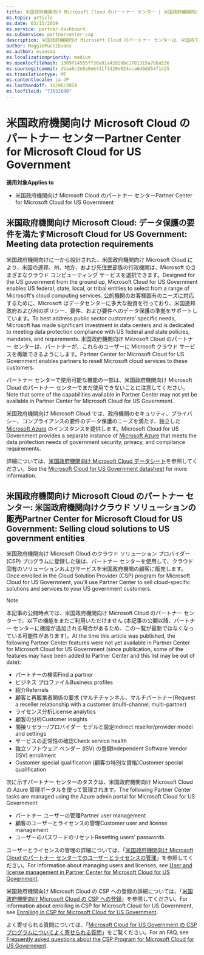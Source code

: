 ```yaml
---
title: 米国政府機関向け Microsoft Cloud のパートナー センター | 米国政府機関向け Microsoft Cloud のパートナー センター
ms.topic: article
ms.date: 03/15/2019
ms.service: partner-dashboard
ms.subservice: partnercenter-csp
description: 米国政府機関向け Microsoft Cloud のパートナー センターは、米国内で政府機関とのビジネスを行う顧客に Microsoft クラウド ソリューションを販売する Microsoft パートナー向けのビジネス ポータルです。
author: MaggiePucciEvans
ms.author: evansma
ms.localizationpriority: medium
ms.openlocfilehash: 1309f14555ff30a91a42d26bc1781315a7bba536
ms.sourcegitcommit: dbaa6c2e8a0e6431f1420e024cca6d0dd54f1425
ms.translationtype: MT
ms.contentlocale: ja-JP
ms.lasthandoff: 11/06/2019
ms.locfileid: "73652690"
---
```

# <a name="partner-center-for-microsoft-cloud-for-us-government"></a><span data-ttu-id="d232e-103">米国政府機関向け Microsoft Cloud のパートナー センター</span><span class="sxs-lookup"><span data-stu-id="d232e-103">Partner Center for Microsoft Cloud for US Government</span></span>

<span data-ttu-id="d232e-104">**適用対象**</span><span class="sxs-lookup"><span data-stu-id="d232e-104">**Applies to**</span></span>

-  <span data-ttu-id="d232e-105">米国政府機関向け Microsoft Cloud のパートナー センター</span><span class="sxs-lookup"><span data-stu-id="d232e-105">Partner Center for Microsoft Cloud for US Government</span></span>

## <a name="microsoft-cloud-for-us-government-meeting-data-protection-requirements"></a><span data-ttu-id="d232e-106">米国政府機関向け Microsoft Cloud: データ保護の要件を満たす</span><span class="sxs-lookup"><span data-stu-id="d232e-106">Microsoft Cloud for US Government: Meeting data protection requirements</span></span> 

<span data-ttu-id="d232e-107">米国政府機関向けに一から設計された、米国政府機関向け Microsoft Cloud により、米国の連邦、州、地方、および先住民部族の行政機関は、Microsoft のさまざまなクラウド コンピューティング サービスを選択できます。</span><span class="sxs-lookup"><span data-stu-id="d232e-107">Designed for the US government from the ground up, Microsoft Cloud for US Government enables US federal, state, local, or tribal entities to select from a range of Microsoft's cloud computing services.</span></span> <span data-ttu-id="d232e-108">公的機関のお客様固有のニーズに対応するために、Microsoft はデータセンターに多大な投資を行っており、米国連邦政府および州のポリシー、要件、および要件へのデータ保護の準拠をサポートしています。</span><span class="sxs-lookup"><span data-stu-id="d232e-108">To best address public sector customers' specific needs, Microsoft has made significant investment in data centers and is dedicated to meeting data protection compliance with US federal and state policies, mandates, and requirements.</span></span> <span data-ttu-id="d232e-109">米国政府機関向け Microsoft Cloud のパートナー センターは、パートナーが、これらのユーザーに Microsoft クラウド サービスを再販できるようにします。</span><span class="sxs-lookup"><span data-stu-id="d232e-109">Partner Center for Microsoft Cloud for US Government enables partners to resell Microsoft cloud services to these customers.</span></span>

<span data-ttu-id="d232e-110">パートナー センターで使用可能な機能の一部は、米国政府機関向け Microsoft Cloud のパートナー センターでまだ使用できないことに注意してください。</span><span class="sxs-lookup"><span data-stu-id="d232e-110">Note that some of the capabilities available in Partner Center may not yet be available in Partner Center for Microsoft Cloud for US Government.</span></span>

<span data-ttu-id="d232e-111">米国政府機関向け Microsoft Cloud では、政府機関のセキュリティ、プライバシー、コンプライアンスの要件のデータ保護のニーズを満たす、独立した [Microsoft Azure](https://azure.microsoft.com/overview/clouds/government/) のインスタンスを提供します。</span><span class="sxs-lookup"><span data-stu-id="d232e-111">Microsoft Cloud for US Government provides a separate instance of [Microsoft Azure](https://azure.microsoft.com/overview/clouds/government/) that meets the data protection needs of government security, privacy, and compliance requirements.</span></span> 

<span data-ttu-id="d232e-112">詳細については、[米国政府機関向け Microsoft Cloud データシート](https://download.microsoft.com/download/C/9/C/C9CA3002-DFC4-4ADA-841F-DF42AEC042FB/Microsoft_Azure_Government_Datasheet_EN_US.PDF)を参照してください。</span><span class="sxs-lookup"><span data-stu-id="d232e-112">See the [Microsoft Cloud for US Government datasheet](https://download.microsoft.com/download/C/9/C/C9CA3002-DFC4-4ADA-841F-DF42AEC042FB/Microsoft_Azure_Government_Datasheet_EN_US.PDF) for more information.</span></span>

## <a name="partner-center-for-microsoft-cloud-for-us-government-selling-cloud-solutions-to-us-government-entities"></a><span data-ttu-id="d232e-113">米国政府機関向け Microsoft Cloud のパートナー センター: 米国政府機関向けクラウド ソリューションの販売</span><span class="sxs-lookup"><span data-stu-id="d232e-113">Partner Center for Microsoft Cloud for US Government: Selling cloud solutions to US government entities</span></span>

<span data-ttu-id="d232e-114">米国政府機関向け Microsoft Cloud のクラウド ソリューション プロバイダー (CSP) プログラムに登録した後は、パートナー センターを使用して、クラウド固有のソリューションおよびサービスを米国政府機関の顧客に販売します。</span><span class="sxs-lookup"><span data-stu-id="d232e-114">Once enrolled in the Cloud Solution Provider (CSP) program for Microsoft Cloud for US Government, you'll use Partner Center to sell cloud-specific solutions and services to your US government customers.</span></span> 

> [!NOTE]  
> <span data-ttu-id="d232e-115">本記事の公開時点では、米国政府機関向け Microsoft Cloud のパートナー センターで、以下の機能をまだご利用いただけません (本記事の公開以降、パートナー センターに機能が追加される場合があるため、この一覧が最新ではなくなっている可能性があります)。</span><span class="sxs-lookup"><span data-stu-id="d232e-115">At the time this article was published, the following Partner Center features were not yet available in Partner Center for Microsoft Cloud for US Government (since publication, some of the features may have been added to Partner Center and this list may be out of date):</span></span>

- <span data-ttu-id="d232e-116">パートナーの検索</span><span class="sxs-lookup"><span data-stu-id="d232e-116">Find a partner</span></span>
- <span data-ttu-id="d232e-117">ビジネス プロファイル</span><span class="sxs-lookup"><span data-stu-id="d232e-117">Business profiles</span></span>
- <span data-ttu-id="d232e-118">紹介</span><span class="sxs-lookup"><span data-stu-id="d232e-118">Referrals</span></span>
- <span data-ttu-id="d232e-119">顧客と再販業者関係の要求 (マルチチャンネル、マルチパートナー)</span><span class="sxs-lookup"><span data-stu-id="d232e-119">Request a reseller relationship with a customer (multi-channel, multi-partner)</span></span>
- <span data-ttu-id="d232e-120">ライセンス分析</span><span class="sxs-lookup"><span data-stu-id="d232e-120">License analytics</span></span>
- <span data-ttu-id="d232e-121">顧客の分析</span><span class="sxs-lookup"><span data-stu-id="d232e-121">Customer insights</span></span>
- <span data-ttu-id="d232e-122">間接リセラー/プロバイダー モデルと設定</span><span class="sxs-lookup"><span data-stu-id="d232e-122">Indirect reseller/provider model and settings</span></span>
- <span data-ttu-id="d232e-123">サービスの正常性の確認</span><span class="sxs-lookup"><span data-stu-id="d232e-123">Check service health</span></span>
- <span data-ttu-id="d232e-124">独立ソフトウェア ベンダー (ISV) の登録</span><span class="sxs-lookup"><span data-stu-id="d232e-124">Independent Software Vendor (ISV) enrollment</span></span>
- <span data-ttu-id="d232e-125">Customer special qualification (顧客の特別な資格)</span><span class="sxs-lookup"><span data-stu-id="d232e-125">Customer special qualification</span></span>

<span data-ttu-id="d232e-126">次に示すパートナー センターのタスクは、米国政府機関向け Microsoft Cloud の Azure 管理ポータルを使って管理されます。</span><span class="sxs-lookup"><span data-stu-id="d232e-126">The following Partner Center tasks are managed using the Azure admin portal for Microsoft Cloud for US Government:</span></span> 

-   <span data-ttu-id="d232e-127">パートナー ユーザーの管理</span><span class="sxs-lookup"><span data-stu-id="d232e-127">Partner user management</span></span>
-   <span data-ttu-id="d232e-128">顧客のユーザーとライセンスの管理</span><span class="sxs-lookup"><span data-stu-id="d232e-128">Customer user and license management</span></span>
-   <span data-ttu-id="d232e-129">ユーザーのパスワードのリセット</span><span class="sxs-lookup"><span data-stu-id="d232e-129">Resetting users' passwords</span></span>

<span data-ttu-id="d232e-130">ユーザーとライセンスの管理の詳細については、「[米国政府機関向け Microsoft Cloud のパートナー センターでのユーザーとライセンスの管理](user-management-in-partner-center-for-microsoft-us-govt-cloud.md)」を参照してください。</span><span class="sxs-lookup"><span data-stu-id="d232e-130">For information about managing users and licenses, see [User and license management in Partner Center for Microsoft Cloud for US Government](user-management-in-partner-center-for-microsoft-us-govt-cloud.md).</span></span>

<span data-ttu-id="d232e-131">米国政府機関向け Microsoft Cloud の CSP への登録の詳細については、「[米国政府機関向け Microsoft Cloud の CSP への登録](enroll-in-csp-for-microsoft-us-govt-cloud.md)」を参照してください。</span><span class="sxs-lookup"><span data-stu-id="d232e-131">For information about enrolling in CSP for Microsoft Cloud for US Government, see [Enrolling in CSP for Microsoft Cloud for US Government](enroll-in-csp-for-microsoft-us-govt-cloud.md).</span></span>

<span data-ttu-id="d232e-132">よく寄せられる質問については、「[Microsoft Cloud for US Government の CSP プログラムについてよく寄せられる質問](faq-for-us-govt-cloud.md)」をご覧ください。</span><span class="sxs-lookup"><span data-stu-id="d232e-132">For an FAQ, see [Frequently asked questions about the CSP Program for Microsoft Cloud for US Government](faq-for-us-govt-cloud.md).</span></span>